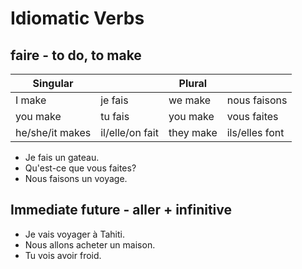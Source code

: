 # Idiomatic Verbs

## faire - to do, to make

| Singular        |                 | Plural    |                |
|-----------------|-----------------|-----------|----------------|
| I make          | je fais         | we make   | nous faisons   |
| you make        | tu fais         | you make  | vous faites    |
| he/she/it makes | il/elle/on fait | they make | ils/elles font |

* Je fais un gateau.
* Qu'est-ce que vous faites?
* Nous faisons un voyage.

## Immediate future - aller + infinitive

* Je vais voyager à Tahiti.
* Nous allons acheter un maison.
* Tu vois avoir froid.


